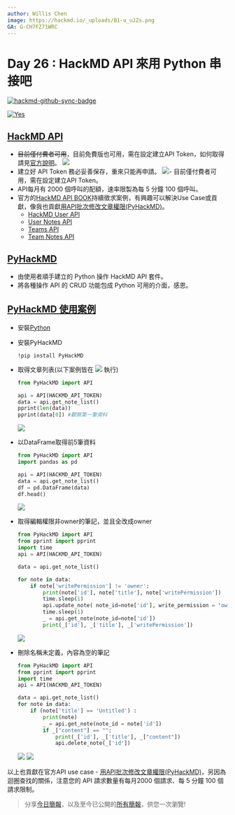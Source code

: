 ```yaml
---
author: Willis Chen
image: https://hackmd.io/_uploads/B1-u_uJZs.png
GA: G-CH7FZ71WRC
---
```


# Day 26 : HackMD API 來用 Python 串接吧

[![hackmd-github-sync-badge](https://hackmd.io/qRCTaNxJTxawRv3rkQFaTA/badge)](https://hackmd.io/qRCTaNxJTxawRv3rkQFaTA)



[![Yes](https://img.youtube.com/vi/s0ype_Q5mvs/0.jpg)](https://www.youtube.com/watch?v=s0ype_Q5mvs)




## [HackMD API](https://hackmd.io/@docs/HackMD_API_Book)
- ~~目前僅付費者可用~~，目前免費版也可用，需在設定建立API Token，如何取得請見[官方說明](https://hackmd.io/c/tutorials-tw/https%3A%2F%2Fhackmd.io%2F%40docs%2Fissue-revoke-api-token-zh)。
  ![](https://hackmd.io/_uploads/ryhb0GkXs.png)
- 建立好 API Token 務必妥善保存，重來只能再申請。
  ![](https://hackmd.io/_uploads/rJO0RGkmi.png)- 目前僅付費者可用，需在設定建立API Token。
- API每月有 2000 個呼叫的配額，速率限製為每 5 分鐘 100 個呼叫。
- 官方的[HackMD API BOOK](https://hackmd.io/@docs/HackMD_API_Book)持續徵求案例，有興趣可以解決Use Case或貢獻，像我也貢獻[用API批次修改文章權限(PyHackMD)](https://hackmd.io/@wiimax/ByK86oNJs)。
    - [HackMD User API](https://hackmd.io/@hackmd-api/user-api)
    - [User Notes API](https://hackmd.io/@hackmd-api/user-notes-api)
    - [Teams API](https://hackmd.io/@hackmd-api/teams-api)
    - [Team Notes API](https://hackmd.io/@hackmd-api/team-notes-api)

## [PyHackMD](https://github.com/GoatWang/PyHackMD)
- 由使用者順手建立的 Python 操作 HackMD API 套件。
- 將各種操作 API 的 CRUD 功能包成 Python 可用的介面，感恩。


## [PyHackMD 使用案例](https://github.com/GoatWang/PyHackMD)

- 安裝[Python](https://www.python.org/downloads/)
- 安裝PyHackMD
    ```
    !pip install PyHackMD
    ```
- 取得文章列表(以下案例皆在 [![](https://hackmd.io/_uploads/Bkg2FGifj.png)](https://colab.research.google.com/gist/willismax/eefb5ebe70b4e2c24ba6a6780e49fd62/pyhackmd.ipynb) 
執行)
    ```python
    from PyHackMD import API

    api = API(HACKMD_API_TOKEN)
    data = api.get_note_list()
    pprint(len(data))
    pprint(data[0]) #觀察第一筆資料
    ```
    ![](https://hackmd.io/_uploads/rJ0WULVyo.png)

- 以DataFrame取得前5筆資料
    ```python
    from PyHackMD import API
    import pandas as pd

    api = API(HACKMD_API_TOKEN)
    data = api.get_note_list()
    df = pd.DataFrame(data)
    df.head()
    ```
    ![](https://hackmd.io/_uploads/HyYBLU41s.png)

-  取得編輯權限非owner的筆記，並且全改成owner
    ```python
    from PyHackMD import API
    from pprint import pprint
    import time
    api = API(HACKMD_API_TOKEN)

    data = api.get_note_list()

    for note in data:
        if note['writePermission'] != 'owner':
            print(note['id'], note['title'], note['writePermission'])
            time.sleep(1)
            api.update_note( note_id=note['id'], write_permission = "owner")
            time.sleep(1)
            _ = api.get_note(note_id=note['id'])
            print(_['id'], _['title'], _['writePermission'])
    ```
    ![](https://hackmd.io/_uploads/rJGlshNJs.png)


- 刪除名稱未定義，內容為空的筆記
    ```python
    from PyHackMD import API
    from pprint import pprint
    import time
    api = API(HACKMD_API_TOKEN)

    data = api.get_note_list()
    for note in data:
        if (note['title'] == 'Untitled') :
            print(note)
            _ = api.get_note(note_id = note['id'])
            if _["content"] == "": 
                print(_['id'], _['title'], _["content"])
                api.delete_note(_['id'])
    ```

    ![](https://hackmd.io/_uploads/rkRJjDEJi.png)
    ![](https://hackmd.io/_uploads/r1DQowNks.png)

以上也貢獻在官方API use case - [用API批次修改文章權限(PyHackMD)](/i7dUe9PeRA2o8R9ngrAnaw)，另因為迴圈查找的關係，注意您的 API 請求數量有每月2000 個請求、每 5 分鐘 100 個請求限制。

> 分享[今日簡報](https://hackmd.io/@wiimax/intro-hackmd-26)，以及至今已公開的[所有簡報](https://hackmd.io/@wiimax/intro-hackmd-slides)，供您一次瀏覽!
